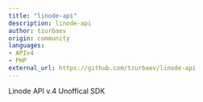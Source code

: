 ```yaml
---
title: "linode-api"
description: linode-api
author: tzurbaev
origin: community
languages:
- APIv4
- PHP
external_url: https://github.com/tzurbaev/linode-api
---
```

Linode API v.4 Unoffical SDK